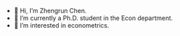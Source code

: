 - 👋 Hi, I’m Zhengrun Chen.
- 🌱 I’m currently a Ph.D. student in the Econ department.
- 👀 I’m interested in econometrics.

<!---
chanbb12/chanbb12 is a ✨ special ✨ repository because its `README.md` (this file) appears on your GitHub profile.
You can click the Preview link to take a look at your changes.
--->

